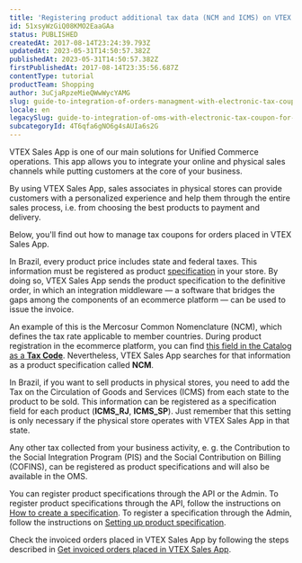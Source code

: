 ```yaml
---
title: 'Registering product additional tax data (NCM and ICMS) on VTEX Sales App'
id: 51xsyWzGiQ08KMO2EaaGAa
status: PUBLISHED
createdAt: 2017-08-14T23:24:39.793Z
updatedAt: 2023-05-31T14:50:57.382Z
publishedAt: 2023-05-31T14:50:57.382Z
firstPublishedAt: 2017-08-14T23:35:56.687Z
contentType: tutorial
productTeam: Shopping
author: 3uCjaRpzeMieQWwWycYAMG
slug: guide-to-integration-of-orders-managment-with-electronic-tax-coupon-for-vtex-sales-app
locale: en
legacySlug: guide-to-integration-of-oms-with-electronic-tax-coupon-for-vtex-instore,guide-to-integration-of-orders-managment-with-electronic-tax-coupon-for-vtex-instore
subcategoryId: 4T6qfa6gNO6g4sAUIa6s2G
---
```


VTEX Sales App is one of our main solutions for Unified Commerce operations. This app allows you to integrate your online and physical sales channels while putting customers at the core of your business.

By using VTEX Sales App, sales associates in physical stores can provide customers with a personalized experience and help them through the entire sales process, i.e. from choosing the best products to payment and delivery.

Below, you'll find out how to manage tax coupons for orders placed in VTEX Sales App. 

In Brazil, every product price includes state and federal taxes. This information must be registered as product [specification](https://help.vtex.com/en/tracks/catalogo-101--5AF0XfnjfWeopIFBgs3LIQ/2NQoBv8m4Yz3oQaLgDRagP) in your store. By doing so, VTEX Sales App sends the product specification to the definitive order, in which an integration middleware — a software that bridges the gaps among the components of an ecommerce platform — can be used to issue the invoice.

An example of this is the Mercosur Common Nomenclature (NCM), which defines the tax rate applicable to member countries. During product registration in the ecommerce platform, you can find [this field in the Catalog as a **Tax Code**](https://help.vtex.com/en/tutorial/product-registration-fields--4dYXWIK3zyS8IceKkQseke). Nevertheless, VTEX Sales App searches for that information as a product specification called **NCM**.

In Brazil, if you want to sell products in physical stores, you need to add the Tax on the Circulation of Goods and Services (ICMS) from each state to the product to be sold. This information can be registered as a specification field for each product (**ICMS_RJ**, **ICMS_SP**). Just remember that this setting is only necessary if the physical store operates with VTEX Sales App in that state.

Any other tax collected from your business activity, e. g. the Contribution to the Social Integration Program (PIS) and the Social Contribution on Billing (COFINS), can be registered as product specifications and will also be available in the OMS.

You can register product specifications through the API or the Admin. To register product specifications through the API, follow the instructions on [How to create a specification](https://developers.vtex.com/vtex-rest-api/docs/how-to-create-a-specification). To register a specification through the Admin, follow the instructions on [Setting up product specification](https://help.vtex.com/en/tutorial/setting-up-product-specification-fields--tutorials_271).

Check the invoiced orders placed in VTEX Sales App by following the steps described in [Get invoiced orders placed in VTEX Sales App](https://developers.vtex.com/vtex-rest-api/docs/get-invoiced-orders-placed-in-instore).
